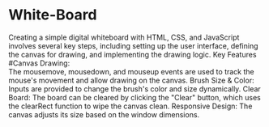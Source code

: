 # White-Board
Creating a simple digital whiteboard with HTML, CSS, and JavaScript involves several key steps, including setting up the user interface, defining the canvas for drawing, and implementing the drawing logic.
Key Features 
  #Canvas Drawing:  
      The mousemove, mousedown, and mouseup events are used to track the mouse's movement and allow drawing on the canvas.
      Brush Size & Color: Inputs are provided to change the brush's color and size dynamically.
      Clear Board: The board can be cleared by clicking the "Clear" button, which uses the clearRect function to wipe the canvas clean.
      Responsive Design: The canvas adjusts its size based on the window dimensions.
